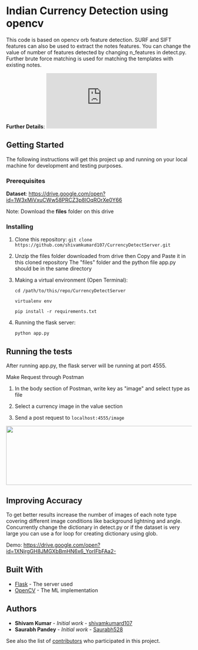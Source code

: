 # Indian Currency Detection using opencv

This code is based on opencv orb feature detection. SURF and SIFT features can also be used to extract the notes features. You can change the value of number of features detected by changing n_features in detect.py. Further brute force matching is used for matching the templates with existing notes.

**Further Details**: ![pdf](https://github.com/shivamkumard107/CurrencyDetectServer/blob/master/assets/ProjectDocumentation.pdf)

## Getting Started

The following instructions will get this project up and running on your local machine for development and testing purposes. 

### Prerequisites

**Dataset**: https://drive.google.com/open?id=1W3xMiVxuCWw58PRCZ3p8IOqROrXe0Y66

Note: Download the __files__ folder on this drive


### Installing

1. Clone this repository:
   `git clone https://github.com/shivamkumard107/CurrencyDetectServer.git`
2. Unzip the files folder downloaded from drive then Copy and Paste it in this cloned repository
    The "files" folder and the python file app.py should be in the same directory
3. Making a virtual environment (Open Terminal):
    
   `cd /path/to/this/repo/CurrencyDetectServer`
    
   `virtualenv env`
   
   `pip install -r requirements.txt`

4. Running the flask server:

    `python app.py`
    

## Running the tests

After running app.py, the flask server will be running at port 4555.

Make Request through Postman

  1. In the body section of Postman, write key as "image" and select type as file

  2. Select a currency image in the value section
    
  3. Send a post request to `localhost:4555/image`

<img src="https://github.com/shivamkumard107/CurrencyDetectServer/blob/master/assets/postman.png" width="700" height="160" />

## Improving Accuracy

To get better results increase the number of images of each note type covering different image conditions like background lightning and angle. Concurrently change the dictionary in detect.py or if the dataset is very large you can use a for loop for creating dictionary using glob.

Demo: https://drive.google.com/open?id=1XNjrgGH8JMGXbBmHN6x6_YorIFbFAa2-


## Built With

* [Flask](https://flask.palletsprojects.com/en/1.1.x/) - The server used
* [OpenCV](https://docs.opencv.org/3.4/d3/da1/classcv_1_1BFMatcher.html) - The ML implementation

## Authors

* **Shivam Kumar** - *Initial work* - [shivamkumard107](https://github.com/shivamkumard107)
* **Saurabh Pandey** - *Initial work* - [Saurabh528](https://github.com/Saurabh528)

See also the list of [contributors](https://github.com/shivamkumard107/Indian-Currency) who participated in this project.
